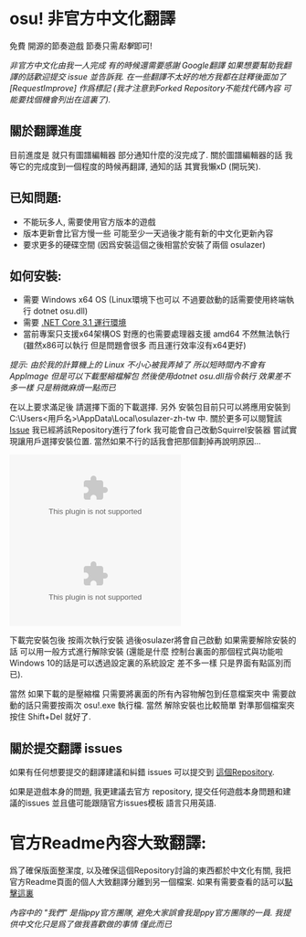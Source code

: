 # osu! 非官方中文化翻譯
  
免費 開源的節奏遊戲 節奏只需*點擊*即可! 

*非官方中文化由我一人完成 有的時候還需要感謝 Google翻譯 如果想要幫助我翻譯的話歡迎提交 issue 並告訴我. 在一些翻譯不太好的地方我都在註釋後面加了 [RequestImprove] 作爲標記 (我才注意到Forked Repository不能找代碼內容 可能要找個機會列出在這裏了).*

## 關於翻譯進度 

目前進度是 就只有圖譜編輯器 部分通知什麼的沒完成了. 關於圖譜編輯器的話 我等它的完成度到一個程度的時候再翻譯, 通知的話 其實我懶xD (開玩笑).

## 已知問題:
* 不能玩多人, 需要使用官方版本的遊戲 
* 版本更新會比官方慢一些 可能至少一天過後才能有新的中文化更新內容
* 要求更多的硬碟空間 (因爲安裝這個之後相當於安裝了兩個 osulazer)

## 如何安裝:
* 需要 Windows x64 OS (Linux環境下也可以 不過要啟動的話需要使用終端執行 dotnet osu.dll)
* 需要 [.NET Core 3.1 運行環境](https://dotnet.microsoft.com/download)
* 當前專案只支援x64架構OS 對應的也需要處理器支援 amd64 不然無法執行 (雖然x86可以執行 但是問題會很多 而且運行效率沒有x64更好)

*提示: 由於我的計算機上的 Linux 不小心被我弄掉了 所以短時間內不會有AppImage 但是可以下載壓縮檔解包 然後使用dotnet osu.dll指令執行 效果差不多一樣 只是稍微麻煩一點而已*

在以上要求滿足後 請選擇下面的下載選擇. 另外 安裝包目前只可以將應用安裝到 C:\Users\<用戶名>\AppData\Local\osulazer-zh-tw 中. 關於更多可以閱覽該 [Issue](https://github.com/Squirrel/Squirrel.Windows/issues/1002) 我已經將該Repository進行了fork 我可能會自己改動Squirrel安裝器 嘗試實現讓用戶選擇安裝位置. 當然如果不行的話我會把那個劃掉再說明原因...

  [![下載Windows安裝包](https://img.shields.io/github/downloads/appleneko2001/osu/latest/install.exe?color=blue&label=%E4%B8%8B%E8%BC%89Windows%E5%AE%89%E8%A3%9D%E5%8C%85&logo=windows&logoColor=lightblue)](https://github.com/appleneko2001/osu/releases/latest/download/install.exe)
  [![下載壓縮檔](https://img.shields.io/github/downloads/appleneko2001/osu/latest/osulazer-zh-tw-win-x64.zip?color=blue&label=%E4%B8%8B%E8%BC%89%E5%A3%93%E7%B8%AE%E6%AA%94)](https://github.com/appleneko2001/osu/releases/latest/download/osulazer-zh-tw-win-x64.zip)

下載完安裝包後 按兩次執行安裝 過後osulazer將會自己啟動 如果需要解除安裝的話 可以用一般方式進行解除安裝 (還能是什麼 控制台裏面的那個程式與功能啦 Windows 10的話是可以透過設定裏的系統設定 差不多一樣 只是界面有點區別而已).

當然 如果下載的是壓縮檔 只需要將裏面的所有內容物解包到任意檔案夾中 需要啟動的話只需要按兩次 osu!.exe 執行檔. 當然 解除安裝也比較簡單 對準那個檔案夾按住 Shift+Del 就好了.

## 關於提交翻譯 issues

如果有任何想要提交的翻譯建議和糾錯 issues 可以提交到 [這個Repository](https://github.com/appleneko2001/osu-zhtw-translate-issues).

如果是遊戲本身的問題, 我更建議去官方 repository, 提交任何遊戲本身問題和建議的issues 並且儘可能跟隨官方issues模板 語言只用英語.

# 官方Readme內容大致翻譯:
爲了確保版面整潔度, 以及確保這個Repository討論的東西都於中文化有關, 我把官方Readme頁面的個人大致翻譯分離到另一個檔案. 如果有需要查看的話可以[點擊這裏](README_zh-tw.md)

*內容中的 "我們" 是指ppy官方團隊, 避免大家誤會我是ppy官方團隊的一員. 我提供中文化只是爲了做我喜歡做的事情 _僅此而已_*
